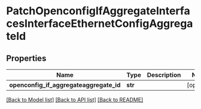 # PatchOpenconfigIfAggregateInterfacesInterfaceEthernetConfigAggregateId

## Properties
Name | Type | Description | Notes
------------ | ------------- | ------------- | -------------
**openconfig_if_aggregateaggregate_id** | **str** |  | [optional] 

[[Back to Model list]](../README.md#documentation-for-models) [[Back to API list]](../README.md#documentation-for-api-endpoints) [[Back to README]](../README.md)


